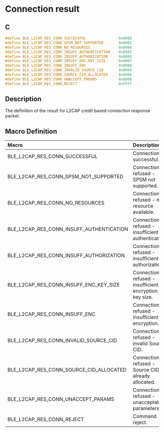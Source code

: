 # Connection result

## C

```c
#define BLE_L2CAP_RES_CONN_SUCCESSFUL               0x0000
#define BLE_L2CAP_RES_CONN_SPSM_NOT_SUPPORTED       0x0002
#define BLE_L2CAP_RES_CONN_NO_RESOURCES             0x0004
#define BLE_L2CAP_RES_CONN_INSUFF_AUTHENTICATION    0x0005
#define BLE_L2CAP_RES_CONN_INSUFF_AUTHORIZATION     0x0006
#define BLE_L2CAP_RES_CONN_INSUFF_ENC_KEY_SIZE      0x0007
#define BLE_L2CAP_RES_CONN_INSUFF_ENC               0x0008
#define BLE_L2CAP_RES_CONN_INVALID_SOURCE_CID       0x0009
#define BLE_L2CAP_RES_CONN_SOURCE_CID_ALLOCATED     0x000A
#define BLE_L2CAP_RES_CONN_UNACCEPT_PARAMS          0x000B
#define BLE_L2CAP_RES_CONN_REJECT                   0xFFFF
```

## Description

The definition of the result for L2CAP credit based connection response packet.

## Macro Definition

|Macro|Description|
|:---|:---|
|BLE_L2CAP_RES_CONN_SUCCESSFUL|Connection successful.|
|BLE_L2CAP_RES_CONN_SPSM_NOT_SUPPORTED|Connection refused - SPSM not supported.|
|BLE_L2CAP_RES_CONN_NO_RESOURCES|Connection refused - no resource available.|
|BLE_L2CAP_RES_CONN_INSUFF_AUTHENTICATION|Connection refused - insufficient authentication.|
|BLE_L2CAP_RES_CONN_INSUFF_AUTHORIZATION|Connection refused - insufficient authorization.|
|BLE_L2CAP_RES_CONN_INSUFF_ENC_KEY_SIZE|Connection refused - insufficient encryption key size.|
|BLE_L2CAP_RES_CONN_INSUFF_ENC|Connection refused - insufficient encryption.|
|BLE_L2CAP_RES_CONN_INVALID_SOURCE_CID|Connection refused - invalid Source CID.|
|BLE_L2CAP_RES_CONN_SOURCE_CID_ALLOCATED|Connection refused - Source CID already allocated.|
|BLE_L2CAP_RES_CONN_UNACCEPT_PARAMS|Connection refused - unacceptable parameters.|
|BLE_L2CAP_RES_CONN_REJECT|Command reject.|
